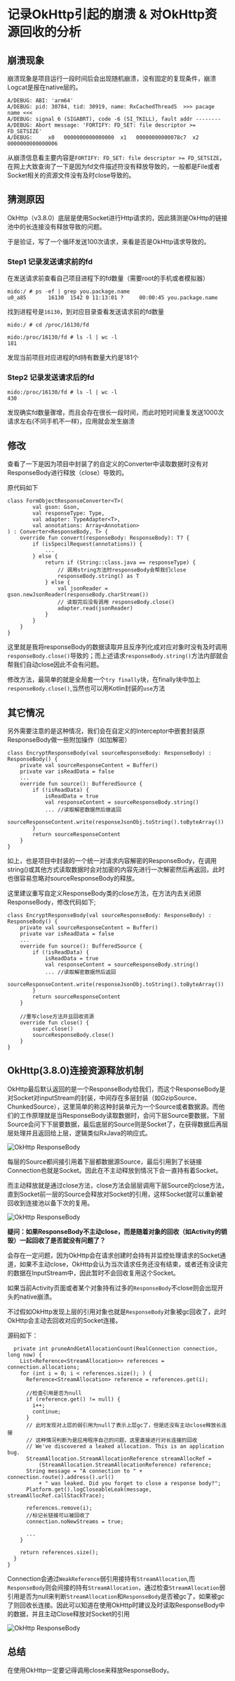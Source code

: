 # 记录OkHttp引起的崩溃 & 对OkHttp资源回收的分析

## 崩溃现象

崩溃现象是项目运行一段时间后会出现随机崩溃，没有固定的复现条件，崩溃Logcat是报在native层的。

```
A/DEBUG: ABI: 'arm64'
A/DEBUG: pid: 30784, tid: 30919, name: RxCachedThreadS  >>> pacage name <<<
A/DEBUG: signal 6 (SIGABRT), code -6 (SI_TKILL), fault addr --------
A/DEBUG: Abort message: 'FORTIFY: FD_SET: file descriptor >= FD_SETSIZE'
A/DEBUG:     x0   0000000000000000  x1   00000000000078c7  x2   0000000000000006
```

从崩溃信息看主要内容是`FORTIFY: FD_SET: file descriptor >= FD_SETSIZE`，在网上大致查询了一下是因为fd文件描述符没有释放导致的，一般都是File或者Socket相关的资源文件没有及时close导致的。

## 猜测原因

OkHttp（v3.8.0）底层是使用Socket进行Http请求的，因此猜测是OkHttp的链接池中的长连接没有释放导致的问题。

于是验证，写了一个循环发送100次请求，来看是否是OkHttp请求导致的。

### Step1 记录发送请求前的fd
在发送请求前查看自己项目进程下的fd数量（需要root的手机或者模拟器）
```
mido:/ # ps -ef | grep you.package.name
u0_a85       16130  1542 0 11:13:01 ?     00:00:45 you.package.name
```
找到进程号是`16130`，到对应目录查看发送请求前的fd数量
```
mido:/ # cd /proc/16130/fd

mido:/proc/16130/fd # ls -l | wc -l
181
```
发现当前项目对应进程的fd持有数量大约是181个

### Step2 记录发送请求后的fd

```
mido:/proc/16130/fd # ls -l | wc -l
430
```
发现确实fd数量骤增，而且会存在很长一段时间，而此时短时间重复发送1000次请求左右(不同手机不一样)，应用就会发生崩溃

## 修改
查看了一下是因为项目中封装了的自定义的Converter中读取数据时没有对ResponseBody进行释放（close）导致的。

原代码如下
```
class FormObjectResponseConverter<T>(
        val gson: Gson,
        val responseType: Type,
        val adapter: TypeAdapter<T>,
        val annotations: Array<Annotation>
) : Converter<ResponseBody, T> {
    override fun convert(responseBody: ResponseBody): T? {
        if (isSpecilRequest(annotations)) {
            ...
        } else {
            return if (String::class.java == responseType) {
                // 调用string方法时responseBody会帮我们close
                responseBody.string() as T
            } else {
                val jsonReader = gson.newJsonReader(responseBody.charStream())
                // 读取完后没有调用 responseBody.close()
                adapter.read(jsonReader)
            }
        }
    }
}
```
这里就是我将responseBody的数据读取并且反序列化成对应对象时没有及时调用`responseBody.close()`导致的；而上述请求`responseBody.string()`方法内部就会帮我们自动close因此不会有问题。

修改方法，最简单的就是全局套一个`try finally`块，在finally块中加上`responseBody.close()`,当然也可以用Kotlin封装的`use`方法

## 其它情况

另外需要注意的是这种情况，我们会在自定义的Interceptor中嵌套封装原ResponseBody做一些附加操作（如加解密）

```
class EncryptResponseBody(val sourceResponseBody: ResponseBody) : ResponseBody() {
    private val sourceResponseContent = Buffer()
    private var isReadData = false
    ...
    override fun source(): BufferedSource {
        if (!isReadData) {
            isReadData = true
            val responseContent = sourceResponseBody.string()
            ... //读取解密数据然后做返回
            sourceResponseContent.write(responseJsonObj.toString().toByteArray())
        }
        return sourceResponseContent
    }
}
```
如上，也是项目中封装的一个统一对请求内容解密的ResponseBody，在调用string()或其他方式读取数据时会对加密的内容先进行一次解密然后再返回，此时也很容易忽略对sourceResponseBody的释放。

这里建议重写自定义ResponseBody类的close方法，在方法内去关闭原ResponseBody，修改代码如下;

```
class EncryptResponseBody(val sourceResponseBody: ResponseBody) : ResponseBody() {
    private val sourceResponseContent = Buffer()
    private var isReadData = false
    ...
    override fun source(): BufferedSource {
        if (!isReadData) {
            isReadData = true
            val responseContent = sourceResponseBody.string()
            ... //读取解密数据然后返回
            sourceResponseContent.write(responseJsonObj.toString().toByteArray())
        }
        return sourceResponseContent
    }

    //重写close方法并且回收资源
    override fun close() {
        super.close()
        sourceResponseBody.close()
    }
}
```

## OkHttp(3.8.0)连接资源释放机制
OkHttp最后默认返回的是一个ResponseBody给我们，而这个ResponseBody是对Socket对inputStream的封装，中间存在多层封装（如GzipSource、ChunkedSource），这里简单的称这种封装单元为一个Source或者数据源。而他们的工作原理就是当ResponseBody读取数据时，会问下层Source要数据，下层Source会问下下层要数据，最后底层的Source则是Socket了，在获得数据后再层层处理并且返回给上层，逻辑类似RxJava的响应式。

![OkHttp ResponseBody](./pic/okhttp_response1.png)

每层的Source都间接引用着下层都数据源Source，最后引用到了长链接Connection也就是Socket。因此在不主动释放到情况下会一直持有着Socket。

而主动释放就是通过close方法，close方法会层层调用下层Source的close方法，直到Socket前一层的Source会释放对Socket的引用，这样Socket就可以重新被回收到连接池以备下次的复用。

![OkHttp ResponseBody](./pic/okhttp_response2.png)

**疑问：如果ResponseBody不主动close，而是随着对象的回收（如Activity的销毁）一起回收了是否就没有问题了？**

会存在一定问题，因为OkHttp会在请求创建时会持有并监控处理请求的Socket通道，如果不主动close，OkHttp会认为当次请求任务还没有结束，或者还有没读完的数据在InputStream中，因此暂时不会回收复用这个Socket。

如果当前Activity页面或者某个对象持有过多的`ResponseBody`不close则会出现开头的native崩溃。

不过假如OkHttp发现上层的引用对象也就是`ResponseBody`对象被gc回收了，此时OkHttp会主动去回收对应的Socket连接。

源码如下：

```
  private int pruneAndGetAllocationCount(RealConnection connection, long now) {
    List<Reference<StreamAllocation>> references = connection.allocations;
    for (int i = 0; i < references.size(); ) {
      Reference<StreamAllocation> reference = references.get(i);

      //检查引用是否为null
      if (reference.get() != null) {
        i++;
        continue;
      }
      // 此时发现对上层的弱引用为null了表示上层gc了，但是还没有主动close释放长连接
      // 这种情况判断为是应用程序自己的问题，这里直接进行对长连接的回收
      // We've discovered a leaked allocation. This is an application bug.
      StreamAllocation.StreamAllocationReference streamAllocRef =
          (StreamAllocation.StreamAllocationReference) reference;
      String message = "A connection to " + connection.route().address().url()
          + " was leaked. Did you forget to close a response body?";
      Platform.get().logCloseableLeak(message, streamAllocRef.callStackTrace);

      references.remove(i);
      //标记长链接可以被回收了
      connection.noNewStreams = true;

      ...
    }

    return references.size();
  }
}
```
Connection会通过`WeakReference`弱引用接持有`StreamAllocation`,而`ResponseBody`则会间接的持有`StreamAllocation`，通过检查`StreamAllocation`弱引用是否为null来判断`StreamAllocation`和`ResponseBody`是否被gc了，如果被gc了则回收长连接。因此可以知道在使用OkHttp时建议及时读取ResponseBody中的数据，并且主动Close释放对Socket的引用

![OkHttp ResponseBody](./pic/okhttp_response4.png)

## 总结
在使用OkHttp一定要记得调用close来释放ResponseBody。

